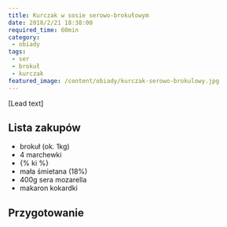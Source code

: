 ```yaml
---
title: Kurczak w sosie serowo-brokułowym
date: 2018/2/21 18:38:00
required_time: 60min
category:
 - obiady
tags:
 - ser
 - brokuł
 - kurczak
featured_image: /content/obiady/kurczak-serowo-brokulowy.jpg
---
```


[Lead text]

<!-- more -->

## Lista zakupów

 - brokuł (ok. 1kg)
 - 4 marchewki
 - {% ki %}
 - mała śmietana (18%)
 - 400g sera mozarella
 - makaron kokardki

## Przygotowanie

